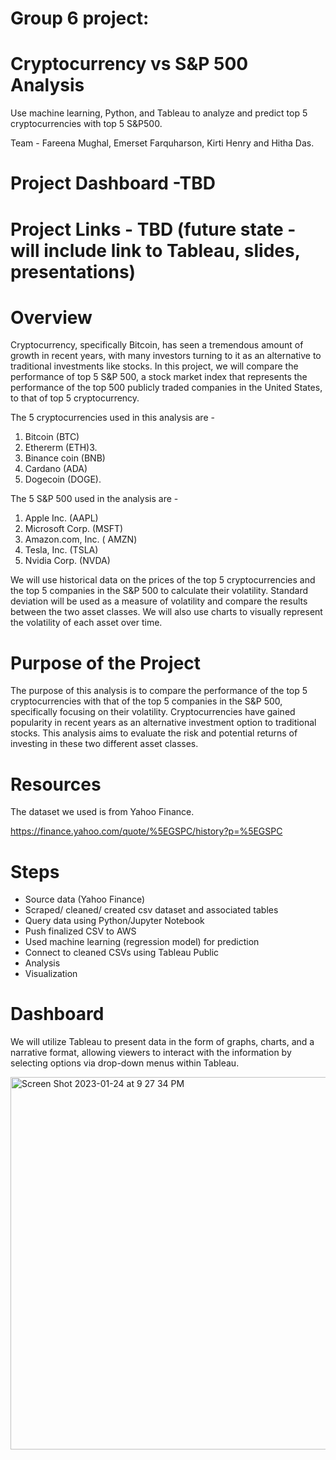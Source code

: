 # Group 6 project:

# Cryptocurrency vs S&P 500 Analysis
Use machine learning, Python, and Tableau to analyze and predict top 5 cryptocurrencies with top 5 S&P500.

Team - Fareena Mughal, Emerset Farquharson, Kirti Henry and Hitha Das.

# Project Dashboard -TBD

# Project Links - TBD (future state - will include link to Tableau, slides, presentations)


# Overview 
Cryptocurrency, specifically Bitcoin, has seen a tremendous amount of growth in recent years, with many investors turning to it as an alternative to traditional investments like stocks. In this project, we will compare the performance of top 5 S&P 500, a stock market index that represents the performance of the top 500 publicly traded companies in the United States, to that of top 5 cryptocurrency. 

The 5 cryptocurrencies used in this analysis are - 
1. Bitcoin (BTC) 
2. Ethererm (ETH)3.
3. Binance coin (BNB)
4. Cardano (ADA)
5. Dogecoin (DOGE).

The 5 S&P 500 used in the analysis are -
1. Apple Inc. (AAPL)
2. Microsoft Corp. (MSFT)
3. Amazon.com, Inc. ( AMZN)
4. Tesla, Inc. (TSLA)
5. Nvidia Corp. (NVDA)

We will use historical data on the prices of the top 5 cryptocurrencies and the top 5 companies in the S&P 500 to calculate their volatility. Standard deviation will be used as a measure of volatility and compare the results between the two asset classes. We will also use charts to visually represent the volatility of each asset over time.

# Purpose of the Project
The purpose of this analysis is to compare the performance of the top 5 cryptocurrencies with that of the top 5 companies in the S&P 500, specifically focusing on their volatility. Cryptocurrencies have gained popularity in recent years as an alternative investment option to traditional stocks. This analysis aims to evaluate the risk and potential returns of investing in these two different asset classes.

# Resources
The dataset we used is from Yahoo Finance. 

https://finance.yahoo.com/quote/%5EGSPC/history?p=%5EGSPC

# Steps
- Source data (Yahoo Finance)
- Scraped/ cleaned/ created csv dataset and associated tables
- Query data using Python/Jupyter Notebook
- Push finalized CSV to AWS
- Used machine learning (regression model) for prediction
- Connect to cleaned CSVs using Tableau Public
- Analysis
- Visualization

# Dashboard
We will utilize Tableau to present data in the form of graphs, charts, and a narrative format, allowing viewers to interact with the information by selecting options via drop-down menus within Tableau.

<img width="596" alt="Screen Shot 2023-01-24 at 9 27 34 PM" src="https://user-images.githubusercontent.com/110873947/214473612-77d7185c-5ba4-40d2-a4d4-54289ff6b03c.png">


